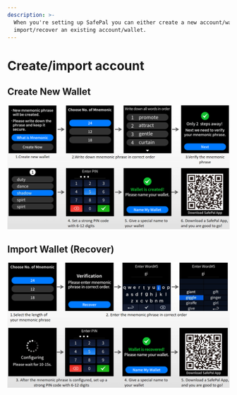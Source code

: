 ```yaml
---
description: >-
  When you're setting up SafePal you can either create a new account/wallet, or
  import/recover an existing account/wallet.
---
```


# Create/import account

## Create New Wallet

![](../../../../.gitbook/assets/image-60.png)

## Import Wallet \(Recover\)

![](../../../../.gitbook/assets/image-33.png)

